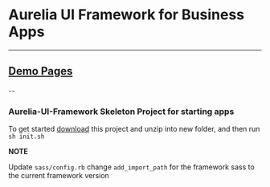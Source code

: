 # Aurelia UI Framework for Business Apps
----

## [Demo Pages](http://adarshpastakia.github.io/aurelia-ui-framework/)

--

### Aurelia-UI-Framework Skeleton Project for starting apps

To get started [download](https://github.com/adarshpastakia/aurelia-ui-framework/archive/skeleton.zip) this project and unzip into new folder, and then run `sh init.sh`

__NOTE__

Update `sass/config.rb` change `add_import_path` for the framework sass to the current framework version
